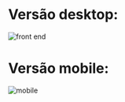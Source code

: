 <h1>Versão desktop: </h1>

![front end](https://github.com/w4rCode/a/assets/84465419/69fe352c-8395-4dad-bdef-2bd7197ec6c9)

<h1>Versão mobile: </h1>

![mobile](https://github.com/w4rCode/Curso-Front-end-LP/assets/84465419/a530c0df-60ef-4403-a5ff-0c68d4911937)
